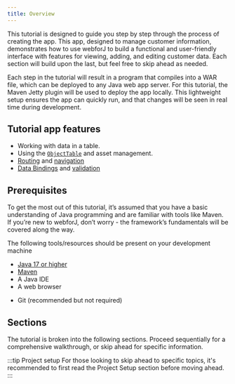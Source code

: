 ```yaml
---
title: Overview
---
```


This tutorial is designed to guide you step by step through the process of creating the app. This app, designed to manage customer information, demonstrates how to use webforJ to build a functional and user-friendly interface with features for viewing, adding, and editing customer data. Each section will build upon the last, but feel free to skip ahead as needed.

Each step in the tutorial will result in a program that compiles into a WAR file, which can be deployed to any Java web app server. For this tutorial, the Maven Jetty plugin will be used to deploy the app locally. This lightweight setup ensures the app can quickly run, and that changes will be seen in real time during development.

## Tutorial app features

 - Working with data in a table.
 - Using the [`ObjectTable`](https://javadoc.io/doc/com.webforj/webforj-foundation/latest/com/webforj/environment/ObjectTable.html) and asset management.
 - [Routing](../../routing/overview) and [navigation](../../routing/route-navigation)
 - [Data Bindings](../../data-binding/overview) and [validation](../../data-binding/validation/overview)

## Prerequisites

To get the most out of this tutorial, it’s assumed that you have a basic understanding of Java programming and are familiar with tools like Maven. If you’re new to webforJ, don’t worry - the framework’s fundamentals will be covered along the way.

The following tools/resources should be present on your development machine

- [Java 17 or higher](../../installation/local.md#java)
- [Maven](../../installation/local.md#maven)
- A Java IDE
- A web browser
<!-- vale off -->
- Git (recommended but not required)
<!-- vale on -->

## Sections

The tutorial is broken into the following sections. Proceed sequentially for a comprehensive walkthrough, or skip ahead for specific information.

:::tip Project setup
For those looking to skip ahead to specific topics, it's recommended to first read the Project Setup section before moving ahead. 
:::

<DocCardList className="topics-section" />